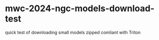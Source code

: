 # mwc-2024-ngc-models-download-test
quick test of downloading small models zipped comliant with Triton
